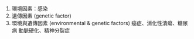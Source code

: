 1. 環境因素：感染 
2. 遺傳因素 (genetic factor) 
3. 環境與遺傳因素 (environmental & genetic factors)
	癌症、消化性潰瘍、糖尿病 動脈硬化、精神分裂症